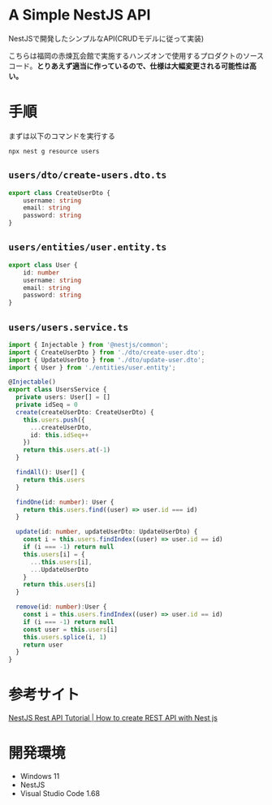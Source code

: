 # A Simple NestJS API

NestJSで開発したシンプルなAPI(CRUDモデルに従って実装)

こちらは福岡の赤煉瓦会館で実施するハンズオンで使用するプロダクトのソースコード。**とりあえず適当に作っているので、仕様は大幅変更される可能性は高い。**

# 手順

まずは以下のコマンドを実行する

```
npx nest g resource users
```

## `users/dto/create-users.dto.ts`

```ts
export class CreateUserDto {
    username: string
    email: string
    password: string
}
```

## `users/entities/user.entity.ts`

```ts
export class User {
    id: number
    username: string
    email: string
    password: string
}
```

## `users/users.service.ts`

```ts
import { Injectable } from '@nestjs/common';
import { CreateUserDto } from './dto/create-user.dto';
import { UpdateUserDto } from './dto/update-user.dto';
import { User } from './entities/user.entity';

@Injectable()
export class UsersService {
  private users: User[] = []
  private idSeq = 0
  create(createUserDto: CreateUserDto) {
    this.users.push({
      ...createUserDto,
      id: this.idSeq++
    })
    return this.users.at(-1)
  }

  findAll(): User[] {
    return this.users
  }

  findOne(id: number): User {
    return this.users.find((user) => user.id === id)
  }

  update(id: number, updateUserDto: UpdateUserDto) {
    const i = this.users.findIndex((user) => user.id == id)
    if (i === -1) return null
    this.users[i] = {
      ...this.users[i],
      ...UpdateUserDto
    }
    return this.users[i]
  }

  remove(id: number):User {
    const i = this.users.findIndex((user) => user.id == id)
    if (i === -1) return null
    const user = this.users[i]
    this.users.splice(i, 1)
    return user
  }
}
```

# 参考サイト

[NestJS Rest API Tutorial | How to create REST API with Nest js](https://blog.devsharma.live/nest-js-rest-api-tutorial)


# 開発環境

* Windows 11
* NestJS
* Visual Studio Code 1.68